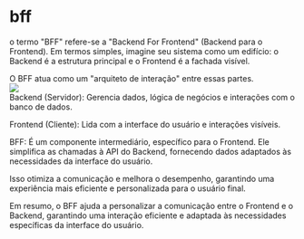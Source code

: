 # bff

o termo "BFF" refere-se a "Backend For Frontend" (Backend para o Frontend). 
Em termos simples, imagine seu sistema como um edifício: o Backend é a estrutura principal e o Frontend é a fachada visível. 

O BFF atua como um "arquiteto de interação" entre essas partes.
<br />
<img src="https://samnewman.io/pattern-img/bff/team-ownership.jpg" />
<br />
Backend (Servidor): Gerencia dados, lógica de negócios e interações com o banco de dados.

Frontend (Cliente): Lida com a interface do usuário e interações visíveis.

BFF: É um componente intermediário, específico para o Frontend. 
Ele simplifica as chamadas à API do Backend, fornecendo dados adaptados às necessidades da interface do usuário. 

Isso otimiza a comunicação e melhora o desempenho, garantindo uma experiência mais eficiente e personalizada para o usuário final.

Em resumo, o BFF ajuda a personalizar a comunicação entre o Frontend e o Backend, garantindo uma interação eficiente e adaptada às necessidades específicas da interface do usuário.
